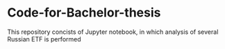 # Code-for-Bachelor-thesis

This repository concists of Jupyter notebook, in which analysis of several Russian ETF is performed
